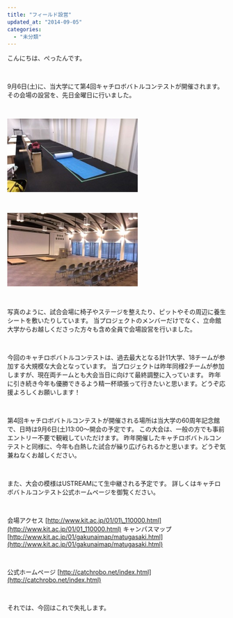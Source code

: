 ```yaml
---
title: "フィールド設営"
updated_at: "2014-09-05"
categories: 
  - "未分類"
---
```


こんにちは、ぺったんです。

 

9月6日(土)に、当大学にて第4回キャチロボバトルコンテストが開催されます。 その会場の設営を、先日金曜日に行いました。

 

[![IMAG0876](images/IMAG0876-300x169.jpg)](http://www.fortefibre.net/blog/wp-content/uploads/2014/09/IMAG0876.jpg)

 

[![IMAG0870](images/IMAG0870-300x169.jpg)](http://www.fortefibre.net/blog/wp-content/uploads/2014/09/IMAG0870.jpg)

 

写真のように、試合会場に椅子やステージを整えたり、ピットやその周辺に養生シートを敷いたりしています。 当プロジェクトのメンバーだけでなく、立命館大学からお越しくださった方々も含め全員で会場設営を行いました。

 

今回のキャチロボバトルコンテストは、過去最大となる計11大学、18チームが参加する大規模な大会となっています。 当プロジェクトは昨年同様2チームが参加しますが、現在両チームとも大会当日に向けて最終調整に入っています。 昨年に引き続き今年も優勝できるよう精一杯頑張って行きたいと思います。どうぞ応援よろしくお願いします！

 

第4回キャチロボバトルコンテストが開催される場所は当大学の60周年記念館で、日時は9月6日(土)13:00～開会の予定です。 この大会は、一般の方でも事前エントリー不要で観戦していただけます。 昨年開催したキャチロボバトルコンテストと同様に、今年も白熱した試合が繰り広げられるかと思います。どうぞ気兼ねなくお越しください。

 

また、大会の模様はUSTREAMにて生中継される予定です。 詳しくはキャチロボバトルコンテスト公式ホームページを御覧ください。

 

会場アクセス [http://www.kit.ac.jp/01/01\_110000.html](http://www.kit.ac.jp/01/01_110000.html) キャンパスマップ [http://www.kit.ac.jp/01/gakunaimap/matugasaki.html](http://www.kit.ac.jp/01/gakunaimap/matugasaki.html)

 

公式ホームページ [http://catchrobo.net/index.html](http://catchrobo.net/index.html)

 

それでは、今回はこれで失礼します。
